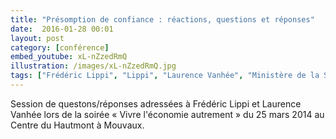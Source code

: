 ```yaml
---
title: "Présomption de confiance : réactions, questions et réponses"
date:  2016-01-28 00:01
layout: post
category: [conférence]
embed_youtube: xL-nZzedRmQ
illustration: /images/xL-nZzedRmQ.jpg
tags: ["Frédéric Lippi", "Lippi", "Laurence Vanhée", "Ministère de la Sécurité sociale belge"]
---
```



Session de questons/réponses adressées à Frédéric Lippi et Laurence Vanhée lors de la soirée « Vivre l'économie autrement » du 25 mars 2014 au Centre du Hautmont à Mouvaux.
